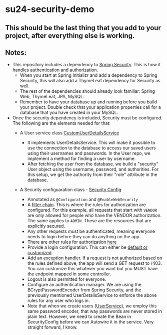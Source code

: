 # su24-security-demo
## This should be the last thing that you add to your project, after everything else is working.
## Notes:
- This repository includes a dependency to [Spring Security](https://github.com/uncg-csc340/f24-spring-security-demo-jpa/blob/c925428ece52b54e8d46a3739acbbb0d06823637/pom.xml#L50). This is how it handles authentication and authorization.
     - When you start at Spring Initializr and add a dependency to Spring Security, this will also add a ThymeLeaf dependency for Security as well.
     - The rest of the dependencies should already look familiar: Spring Web, ThymeLeaf, JPA, MySQL.
     - Remember to have your database up and running before you build your project. Double check that your application properties call for a database that you have created in your MySQL.
- Once the security dependency is included, Security must be configured. The following are the elements needed for that:
     -   A User service class [CustomUserDetailsService](https://github.com/uncg-csc340/f24-spring-security-demo-jpa/blob/c925428ece52b54e8d46a3739acbbb0d06823637/src/main/java/com/csc340/security_demo/security/CustomUserDetailsService.java#L15)
         - It implements UserDetailsService. This will make it possible to use the connection to the database to access our saved users using their usernames and passwords. In the User repo, we implement a method for finding a user by username.
         - After fetching the user from the database, we build a "security" User object using the username, password, and authorities. For this setup, we get the authority from their "role" attribute in the database.
   
  -  A Security configuaration class - [Security Config](https://github.com/uncg-csc340/f24-spring-security-demo-jpa/blob/c925428ece52b54e8d46a3739acbbb0d06823637/src/main/java/com/csc340/security_demo/security/SecurityConfig.java#L15)
      -   Annotated as `@Configuration` and `@EnableWebSecurity`
      -   A [filter chain](https://github.com/uncg-csc340/f24-spring-security-demo-jpa/blob/c925428ece52b54e8d46a3739acbbb0d06823637/src/main/java/com/csc340/security_demo/security/SecurityConfig.java#L20). This is where the rules for authorization are configured. For this example, all requests that start with `VENDOR` are only allowed for people who have the VENDOR authorization. The same applies to `ADMIN`. These are the resources that are explicitly secured. 
      -   Any other requests must be authenticated, meaning everyone needs to login before they can do anything on the app.
      -   There are other rules for authorization [here](https://docs.spring.io/spring-security/reference/servlet/authorization/authorize-http-requests.html#authorize-requests)
      -   Provide a login configuration. This can either be [default or customized](https://docs.spring.io/spring-security/reference/servlet/authentication/passwords/form.html).
      -   Add an [exception handler](https://docs.spring.io/spring-security/reference/servlet/authentication/passwords/form.html). If a request is not authorized based on the rules defined above, the app will send a GET request to /403. You can customize this whatever you want but you MUST have the endpoint mapped in some controller.
      -   Logout is also permitted for everyone.
      -   Configure an authentication manager. We are using the BCryptPasswordEncoder from Spring Security, and the previously mentioned UserDetailsService to enforce the above rules for any user who logs in.
      -   Note that when we create users ([UserService](https://github.com/uncg-csc340/f24-spring-security-demo-jpa/blob/c925428ece52b54e8d46a3739acbbb0d06823637/src/main/java/com/csc340/security_demo/user/UserService.java#L60)), we employ this same password encoder, that way passwords are never stored in plain text. However, we need to create the Bean in SecurityConfig before we can Autowire it in the service. Very straight forward, I know.
  
        
